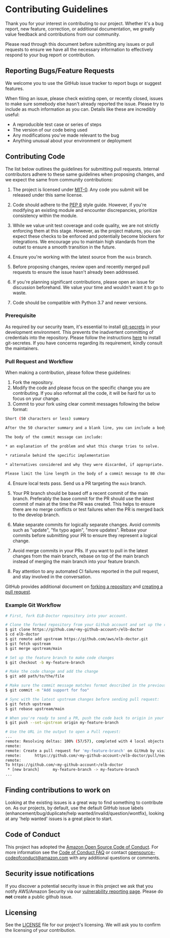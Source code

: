# Contributing Guidelines

Thank you for your interest in contributing to our project. Whether it's a bug report, new feature, correction, or additional
documentation, we greatly value feedback and contributions from our community.

Please read through this document before submitting any issues or pull requests to ensure we have all the necessary
information to effectively respond to your bug report or contribution.


## Reporting Bugs/Feature Requests

We welcome you to use the GitHub issue tracker to report bugs or suggest features.

When filing an issue, please check existing open, or recently closed, issues to make sure somebody else hasn't already
reported the issue. Please try to include as much information as you can. Details like these are incredibly useful:

* A reproducible test case or series of steps
* The version of our code being used
* Any modifications you've made relevant to the bug
* Anything unusual about your environment or deployment


## Contributing Code
The list below outlines the guidelines for submitting pull requests. Internal contributors adhere to these same guidelines when proposing changes, and we expect the same from community contributions:

1. The project is licensed under [MIT-0](https://github.com/aws/mit-0). Any code you submit will be released under this same license.

2. Code should adhere to the [PEP 8](https://www.python.org/dev/peps/pep-0008/) style guide. However, if you're modifying an existing module and encounter discrepancies, prioritize consistency within the module.

3. While we value unit test coverage and code quality, we are not strictly enforcing them at this stage. However, as the project matures, you can expect these checks to be enforced and potentially become blockers for integrations. We encourage you to maintain high standards from the outset to ensure a smooth transition in the future.

4. Ensure you're working with the latest source from the `main` branch.
   
5. Before proposing changes, review open and recently merged pull requests to ensure the issue hasn't already been addressed.
   
6. If you're planning significant contributions, please open an issue for discussion beforehand. We value your time and wouldn't want it to go to waste.
   
7. Code should be compatible with Python 3.7 and newer versions.


### Prerequisite
As required by our security team, it's essential to install [git-secrets](https://github.com/awslabs/git-secrets) in your development environment. 
This prevents the inadvertent committing of credentials into the repository. Please follow the instructions [here](https://github.com/awslabs/git-secrets#installing-git-secrets) to install git-secretes.
If you have concerns regarding its requirement, kindly consult the maintainers. 


### Pull Request and Workflow
When making a contribution, please follow these guidelines:
 1. Fork the repository.
 2. Modify the code and please focus on the specific change you are contributing. If you also reformat all the code, it will be hard for us to focus on your change.
 3. Commit to your fork using clear commit messages following the below format: 

```bash
Short (50 characters or less) summary

After the 50 character summary and a blank line, you can include a body if necessary. Note that the 50 character summary does not end with any punctuation. Describe your changes in the imperative mood, e.g., "Add foo to bar", "Update foo component for bar", "Fix race condition for foo".

The body of the commit message can include:

* an explanation of the problem and what this change tries to solve.

* rationale behind the specific implementation

* alternatives considered and why they were discarded, if appropriate.

Please limit the line length in the body of a commit message to 80 characters or less.
```
 4. Ensure local tests pass. Send us a PR targeting the `main` branch.


 5. Your PR branch should be based off a recent commit of the main branch. Preferably the base commit for the PR should use the latest commit of main at the time the PR was created. This helps to ensure there are no merge conflicts or test failures when the PR is merged back to the develop branch.
 
 6. Make separate commits for logically separate changes. Avoid commits such as "update", "fix typo again", "more updates". Rebase your commits before submitting your PR to ensure they represent a logical change.
 
 7. Avoid merge commits in your PRs. If you want to pull in the latest changes from the main branch, rebase on top of the main branch instead of merging the main branch into your feature branch.

  8. Pay attention to any automated CI failures reported in the pull request, and stay involved in the conversation.

GitHub provides additional document on [forking a repository](https://help.github.com/articles/fork-a-repo/) and [creating a pull request](https://help.github.com/articles/creating-a-pull-request/).

### Example Git Workflow
```bash
# First, fork ELB-Doctor repository into your account.

# Clone the forked repository from your Github account and set up the remotes.
$ git clone https://github.com/<my-github-account>/elb-doctor
$ cd elb-doctor
$ git remote add upstream https://github.com/aws/elb-doctor.git
$ git fetch upstream
$ git merge upstream/main

# Set up the feature branch to make code changes
$ git checkout -b my-feature-branch

# Make the code change and add the change
$ git add path/to/the/file

# Make sure the commit message matches format described in the previous section
$ git commit -m "Add support for foo"

# Sync with the latest upstream changes before sending pull request: 
$ git fetch upstream
$ git rebase upstream/main

# When you're ready to send a PR, push the code back to origin in your account:
$ git push --set-upstream origin my-feature-branch

# Use the URL in the output to open a Pull request:
...
remote: Resolving deltas: 100% (57/57), completed with 4 local objects.
remote:
remote: Create a pull request for 'my-feature-branch' on GitHub by visiting:
remote:      https://github.com/<my-github-account>/elb-doctor/pull/new/my-feature-branch    <------ Open this URL in your browser
remote:
To https://github.com/<my-github-account>/elb-doctor
 * [new branch]      my-feature-branch -> my-feature-branch
...
```



## Finding contributions to work on
Looking at the existing issues is a great way to find something to contribute on. As our projects, by default, use the default GitHub issue labels (enhancement/bug/duplicate/help wanted/invalid/question/wontfix), looking at any 'help wanted' issues is a great place to start.


## Code of Conduct
This project has adopted the [Amazon Open Source Code of Conduct](https://aws.github.io/code-of-conduct).
For more information see the [Code of Conduct FAQ](https://aws.github.io/code-of-conduct-faq) or contact
opensource-codeofconduct@amazon.com with any additional questions or comments.


## Security issue notifications
If you discover a potential security issue in this project we ask that you notify AWS/Amazon Security via our [vulnerability reporting page](http://aws.amazon.com/security/vulnerability-reporting/). Please do **not** create a public github issue.


## Licensing

See the [LICENSE](LICENSE) file for our project's licensing. We will ask you to confirm the licensing of your contribution.